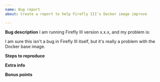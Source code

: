 ```yaml
---
name: Bug report
about: Create a report to help Firefly III's Docker image improve

---
```


**Bug description**
I am running Firefly III version x.x.x, and my problem is:

<!-- Replace the version and describe your problem or your issue may be closed. -->

I am sure this isn't a bug in Firefly III itself, but it's really a problem with the Docker base image.

**Steps to reproduce**
<!-- What do you need to do to trigger this bug? -->

**Extra info**
<!-- Please add extra info here, such as OS, browser, and the output from the /debug page of your Firefly III installation (click the version at the bottom). -->

**Bonus points**
<!-- Earn bonus points by:

- Post a stacktrace from your log files
- Add a screenshot
- Make a drawing
- Donate money (just kidding ;)
- Replicate the problem on the demo site https://demo.firefly-iii.org/
-->